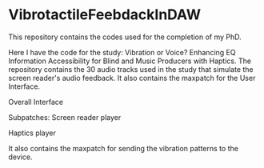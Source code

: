 # VibrotactileFeebdackInDAW
This repository contains the codes used for the completion of my PhD. 

Here I have the code for the study: Vibration or Voice? Enhancing EQ Information Accessibility for Blind and Music Producers with Haptics. 
The repository contains the 30 audio tracks used in the study that simulate the screen reader's audio feedback. 
It also contains the maxpatch for the User Interface. 

Overall Interface

Subpatches: 
Screen reader player

Haptics player 


It also contains the maxpatch for sending the vibration patterns to the device.



